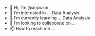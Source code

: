 - 👋 Hi, I’m @anjinaini
- 👀 I’m interested in ... Data Analysis
- 🌱 I’m currently learning ... Data Analysis
- 💞️ I’m looking to collaborate on ...
- 📫 How to reach me ...

<!---
anjinaini/anjinaini is a ✨ special ✨ repository because its `README.md` (this file) appears on your GitHub profile.
You can click the Preview link to take a look at your changes.
--->
